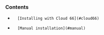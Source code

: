 <!-- post: -->


### Contents

*		[Installing with Cloud 66](#cloud66)
*		[Manual installation](#manual)


